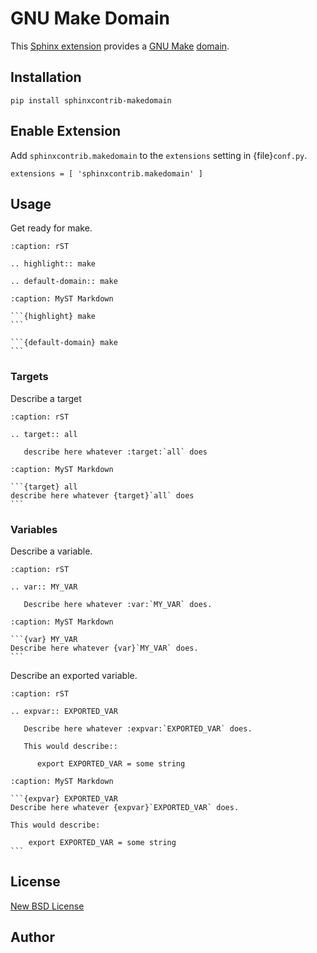 # GNU Make Domain

This [Sphinx extension](http://sphinx-doc.org) provides a
[GNU Make](http://www.gnu.org/software/make/)
[domain](http://sphinx-doc.org/domains.html).

## Installation

```{code-block} shell
pip install sphinxcontrib-makedomain
```

## Enable Extension

Add ``sphinxcontrib.makedomain`` to the `extensions` setting in {file}`conf.py`.

```{code-block} python
extensions = [ 'sphinxcontrib.makedomain' ]
```

## Usage

Get ready for make.

```{code-block} rst
:caption: rST

.. highlight:: make

.. default-domain:: make
```

````{code-block} markdown
:caption: MyST Markdown

```{highlight} make
```

```{default-domain} make
```
````

### Targets

Describe a target

````{code-block} rST
:caption: rST

.. target:: all

   describe here whatever :target:`all` does
````

````{code-block} markdown
:caption: MyST Markdown

```{target} all
describe here whatever {target}`all` does
```
````

### Variables

Describe a variable.

```{code-block} rst
:caption: rST

.. var:: MY_VAR

   Describe here whatever :var:`MY_VAR` does.
```

````{code-block} markdown
:caption: MyST Markdown

```{var} MY_VAR
Describe here whatever {var}`MY_VAR` does.
```
````

Describe an exported variable.

````{code-block} rst
:caption: rST

.. expvar:: EXPORTED_VAR

   Describe here whatever :expvar:`EXPORTED_VAR` does.

   This would describe::

      export EXPORTED_VAR = some string
````

````{code-block} markdown
:caption: MyST Markdown

```{expvar} EXPORTED_VAR
Describe here whatever {expvar}`EXPORTED_VAR` does.

This would describe:

    export EXPORTED_VAR = some string
```
````

## License

[New BSD License](/license.md)

## Author

```{sectionauthor} Kay-Uwe (Kiwi) Lorenz <kiwi@franka.dyndns.org> (http://quelltexter.org)
```
